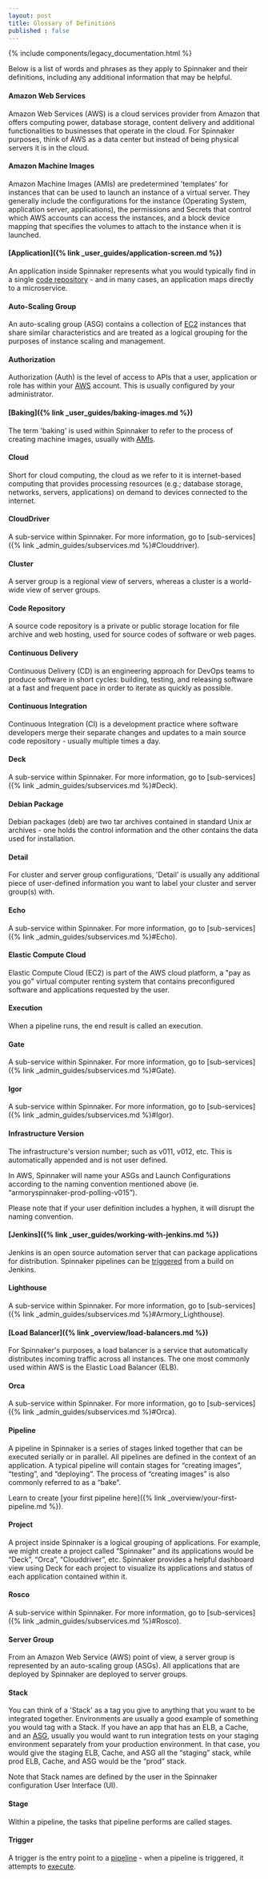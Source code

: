 ```yaml
---
layout: post
title: Glossary of Definitions
published : false
---
```


{% include components/legacy_documentation.html %}

<!-- For colin reference

- [Baking]({% link _user_guides/baking-images.md %}#troubleshooting)
- [Deploying]({% link _user_guides/deploying.md %}#common-errors-and-troubleshooting)
- [Expression language]({% link _user_guides/expression-language.md %}#troubleshooting) -->

Below is a list of words and phrases as they apply to Spinnaker and their definitions, including any additional information that may be helpful. 



#### Amazon Web Services
Amazon Web Services (AWS) is a cloud services provider from Amazon that offers computing power, database storage, content delivery and additional functionalities to businesses that operate in the cloud. For Spinnaker purposes, think of AWS as a data center but instead of being physical servers it is in the cloud.

#### Amazon Machine Images
Amazon Machine Images (AMIs) are predetermined 'templates' for instances that can be used to launch an instance of a virtual server. They generally include the configurations for the instance (Operating System, application server, applications), the permissions and Secrets that control which AWS accounts can access the instances, and a block device mapping that specifies the volumes to attach to the instance when it is launched.



#### [Application]({% link _user_guides/application-screen.md %}) 
An application inside Spinnaker represents what you would typically find in a single [code repository](#Code-Repository) - and in many cases, an application maps directly to a microservice.

#### Auto-Scaling Group
An auto-scaling group (ASG) contains a collection of [EC2](#elastic_compute_cloud) instances that share similar characteristics and are treated as a logical grouping for the purposes of instance scaling and management.


#### Authorization
Authorization (Auth) is the level of access to APIs that a user, application or role has within your [AWS](#Amazon_Web_Services) account. This is usually configured by your administrator. 


#### [Baking]({% link _user_guides/baking-images.md %})
The term 'baking' is used within Spinnaker to refer to the process of creating machine images, usually with [AMIs](#Amazon_Machine_Images).


#### Cloud
Short for cloud computing, the cloud as we refer to it is internet-based computing that provides processing resources (e.g.; database storage, networks, servers, applications) on demand to devices connected to the internet.

#### CloudDriver
A sub-service within Spinnaker. For more information, go to [sub-services]({% link _admin_guides/subservices.md %}#Clouddriver).

#### Cluster
A server group is a regional view of servers, whereas a cluster is a world-wide view of server groups. 


#### Code Repository
A source code repository is a private or public storage location for file archive and web hosting, used for source codes of software or web pages.

#### Continuous Delivery
Continuous Delivery (CD) is an engineering approach for DevOps teams to produce software in short cycles: building, testing, and releasing software at a fast and frequent pace in order to iterate as quickly as possible. 

#### Continuous Integration
Continuous Integration (CI) is a development practice where software developers merge their separate changes and updates to a main source code repository - usually multiple times a day. 


#### Deck
A sub-service within Spinnaker. For more information, go to [sub-services]({% link _admin_guides/subservices.md %}#Deck).

#### Debian Package
Debian packages (deb) are two tar archives contained in standard Unix ar archives - one holds the control information and the other contains the data used for installation. 


#### Detail 
For cluster and server group configurations, 'Detail' is usually any additional piece of user-defined information you want to label your cluster and server group(s) with.


#### Echo
A sub-service within Spinnaker. For more information, go to [sub-services]({% link _admin_guides/subservices.md %}#Echo).

#### Elastic Compute Cloud
Elastic Compute Cloud (EC2) is part of the AWS cloud platform, a "pay as you go" virtual computer renting system that contains preconfigured software and applications requested by the user. 



#### Execution
When a pipeline runs, the end result is called an execution. 


#### Gate
A sub-service within Spinnaker. For more information, go to [sub-services]({% link _admin_guides/subservices.md %}#Gate).


#### Igor
A sub-service within Spinnaker. For more information, go to [sub-services]({% link _admin_guides/subservices.md %}#Igor).

#### Infrastructure Version
The infrastructure's version number; such as v011, v012, etc. This is automatically appended and is not user defined. 

In AWS, Spinnaker will name your ASGs and Launch Configurations according to the naming convention mentioned above (ie. “armoryspinnaker-prod-polling-v015”). 

Please note that if your user definition includes a hyphen, it will disrupt the naming convention. 


#### [Jenkins]({% link _user_guides/working-with-jenkins.md %}) 
Jenkins is an open source automation server that can package applications for distribution. Spinnaker pipelines can be [triggered](#trigger) from a build on Jenkins.  


#### Lighthouse
A sub-service within Spinnaker. For more information, go to [sub-services]({% link _admin_guides/subservices.md %}#Armory_Lighthouse).


#### [Load Balancer]({% link _overview/load-balancers.md %}) 
For Spinnaker's purposes, a load balancer is a service that automatically distributes incoming traffic across all instances. The one most commonly used within AWS is the Elastic Load Balancer (ELB).


#### Orca
A sub-service within Spinnaker. For more information, go to [sub-services]({% link _admin_guides/subservices.md %}#Orca).


#### Pipeline
A pipeline in Spinnaker is a series of stages linked together that can be executed serially or in parallel. All pipelines are defined in the context of an application. A typical pipeline will contain stages for “creating images”, “testing”, and “deploying”. The process of “creating images” is also commonly referred to as a “bake”.

Learn to create [your first pipeline here]({% link _overview/your-first-pipeline.md %}).


#### Project
A project inside Spinnaker is a logical grouping of applications. For example, we might create a project called “Spinnaker” and its applications would be “Deck”, “Orca”, “Clouddriver”, etc. Spinnaker provides a helpful dashboard view using Deck for each project to visualize its applications and status of each application contained within it.

#### Rosco
A sub-service within Spinnaker. For more information, go to [sub-services]({% link _admin_guides/subservices.md %}#Rosco).

#### Server Group
From an Amazon Web Service (AWS) point of view, a server group is represented by an auto-scaling group (ASGs). All applications that are deployed by Spinnaker are deployed to server groups. 

#### Stack
You can think of a 'Stack' as a tag you give to anything that you want to be integrated together. Environments are usually a good example of something you would tag with a Stack. If you have an app that has an ELB, a Cache, and an [ASG](#auto-scaling-group), usually you would want to run integration tests on your staging environment separately from your production environment. In that case, you would give the staging ELB, Cache, and ASG all the “staging” stack, while prod ELB, Cache, and ASG would be the “prod” stack. 

Note that Stack names are defined by the user in the Spinnaker configuration User Interface (UI).


#### Stage
Within a pipeline, the tasks that pipeline performs are called stages.


#### Trigger
A trigger is the entry point to a [pipeline](#pipeline) - when a pipeline is triggered, it attempts to [execute](#execution).



